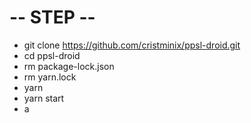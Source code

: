 # -- STEP --


- git clone https://github.com/cristminix/ppsl-droid.git
- cd ppsl-droid
- rm package-lock.json
- rm yarn.lock
- yarn
- yarn start
- a